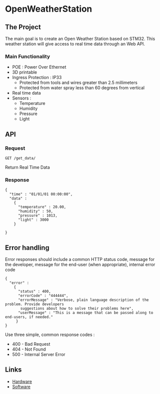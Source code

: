# OpenWeatherStation

## The Project
The main goal is to create an Open Weather Station based on STM32.
This weather station will give access to real time data through an Web API.

### Main Functionality 
- POE : Power Over Ethernet
- 3D printable 
- Ingress Protection : IP33
  - Protected from tools and wires greater than 2.5 millimeters
  - Protected from water spray less than 60 degrees from vertical
- Real time data
- Sensors :
  - Temperature
  - Humidity
  - Pressure
  - Light


## API
### Request
`GET /get_data/`

Return Real Time Data

### Response


    {
      "time" : "01/01/01 00:00:00",
      "data" :
        {
          "temperature" : 20.00,
          "humidity" : 50,
          "pressure" : 1013,
          "light" : 3000
        }

    }



## Error handling

Error responses should include a common HTTP status code, message for the developer, message for the end-user (when appropriate), internal error code

    {
      "error" :
        {
          "status" : 400,
          "errorCode" : "444444",
          "errorMessage" : "Verbose, plain language description of the problem. Provide developers
           suggestions about how to solve their problems here",
          "userMessage" : "This is a message that can be passed along to end-users, if needed."
         }
    }

Use three simple, common response codes :

* 400 - Bad Request
* 404 - Not Found
* 500 - Internal Server Error

## Links
* [Hardware](hardware/readme.md)
* [Software](software/readme.md)
